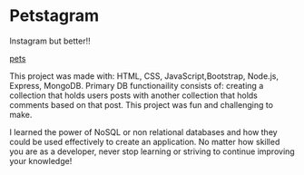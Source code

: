 # Petstagram

Instagram but better!!

[pets](https://user-images.githubusercontent.com/89389822/167478503-82eb6788-cb27-4689-80a5-f7f8965b07c1.png)

This project was made with: HTML, CSS, JavaScript,Bootstrap, Node.js, Express, MongoDB. Primary DB functionaility consists of: creating a collection that holds users posts with another collection that holds comments based on that post. This project was fun and challenging to make.

I learned the power of NoSQL or non relational databases and how they could be used effectively to create an application. No matter how skilled you are as a developer, never stop learning or striving to continue improving your knowledge! 
